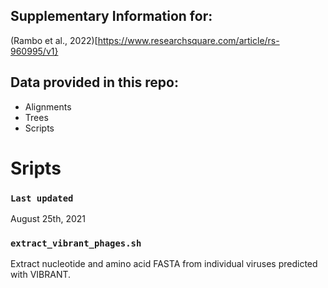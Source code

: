 

## Supplementary Information for:

(Rambo et al., 2022)[https://www.researchsquare.com/article/rs-960995/v1} 

##  Data provided in this repo: 

- Alignments
- Trees
- Scripts 




# Sripts




### `Last updated`  

August 25th, 2021

### `extract_vibrant_phages.sh`

Extract nucleotide and amino acid FASTA from individual viruses predicted with VIBRANT.
